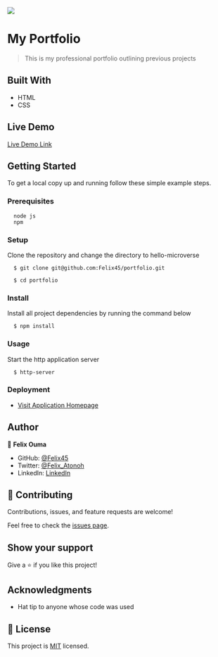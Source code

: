 ![](https://img.shields.io/badge/Microverse-blueviolet)

# My Portfolio

> This is my professional portfolio outlining previous projects


## Built With

- HTML
- CSS


## Live Demo

[Live Demo Link](https://felix45.github.io/portfolio/)


## Getting Started

To get a local copy up and running follow these simple example steps.

### Prerequisites
```
  node js
  npm

```
### Setup
Clone the repository and change the directory to hello-microverse

``` 
  $ git clone git@github.com:Felix45/portfolio.git

  $ cd portfolio

```

### Install
Install all project dependencies by running the command below
 
``` 
  $ npm install
```
### Usage
Start the http application server
``` 
  $ http-server
```

### Deployment
- [Visit Application Homepage](http://localhost:8080)



## Author

👤 **Felix Ouma**

- GitHub: [@Felix45](https://github.com/Felix45)
- Twitter: [@Felix_Atonoh](https://twitter.com/Felix_Atonoh)
- LinkedIn: [LinkedIn](https://www.linkedin.com/in/felix-ouma-639766b0/)


## 🤝 Contributing

Contributions, issues, and feature requests are welcome!

Feel free to check the [issues page](https://github.com/Felix45/portfolio/issues).

## Show your support

Give a ⭐️ if you like this project!

## Acknowledgments

- Hat tip to anyone whose code was used

## 📝 License

This project is [MIT](https://github.com/git/git-scm.com/blob/main/MIT-LICENSE.txt) licensed.